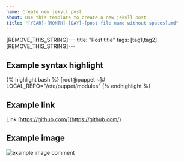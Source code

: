 ```yaml
---
name: Create new jekyll post
about: Use this template to create a new jekyll post
title: "[YEAR]-[MONTH]-[DAY]-[post file name without spaces].md"
---
```

[REMOVE_THIS_STRING]---
title:  "Post title"
tags: [tag1,tag2]
[REMOVE_THIS_STRING]---

## Example syntax highlight

{% highlight bash %}
[root@puppet ~]# LOCAL_REPO="/etc/puppet/modules"
{% endhighlight %}

## Example link

Link [https://github.com/](https://github.com/)

## Example image

![example image comment](/assets/<post_title>_img1.png)

